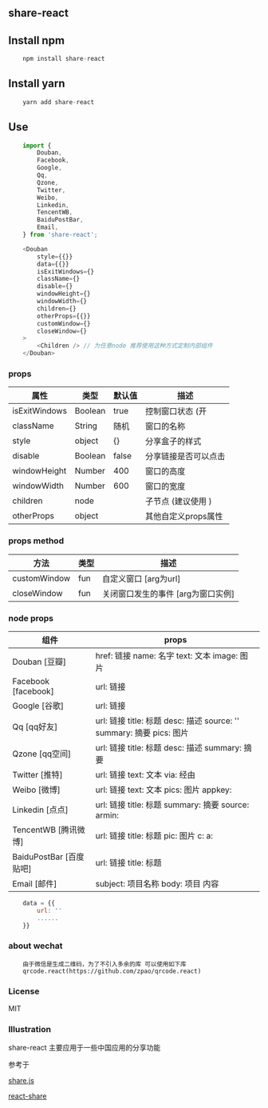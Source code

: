 ## share-react

## Install npm

```js
    npm install share-react
```

## Install yarn

```js
    yarn add share-react
```


## Use

```js
    import {
        Douban,
        Facebook,
        Google,
        Qq,
        Qzone,        
        Twitter,
        Weibo,
        Linkedin,
        TencentWB,        
        BaiduPostBar,
        Email,
    } from 'share-react';

    <Douban        
        style={{}}
        data={{}}
        isExitWindows={}
        className={}
        disable={}
        windowHeight={}
        windowWidth={}
        children={}
        otherProps={{}}
        customWindow={}        
        closeWindow={}
    >
        <Children /> // 为任意node 推荐使用这种方式定制内部组件
    </Douban>
```

### props

| 属性 | 类型 | 默认值 | 描述 |
| ----| ----- | ----- | ---- |
| isExitWindows | Boolean | true | 控制窗口状态 (开|关)|
| className | String | 随机 | 窗口的名称 |
| style | object | {} | 分享盒子的样式 |
| disable | Boolean | false | 分享链接是否可以点击 |
| windowHeight | Number | 400 | 窗口的高度 |
| windowWidth | Number | 600 | 窗口的宽度 |
| children | node |  | 子节点 (建议使用 <Children />)|
| otherProps | object |  | 其他自定义props属性 |


### props method

| 方法 | 类型 |  描述 |
| -------------| --- | ------------------- |
| customWindow | fun | 自定义窗口 [arg为url]|
| closeWindow | fun | 关闭窗口发生的事件 [arg为窗口实例]|


### node props

|             组件           |                             props                               |
| -------------------------- | --------------------------------------------------------------- |
| Douban [豆瓣] | href: 链接 name: 名字   text: 文本   image: 图片 |
| Facebook [facebook] | url: 链接 |
| Google [谷歌] | url: 链接 |
| Qq [qq好友] | url: 链接  title: 标题  desc: 描述  source: ''  summary: 摘要  pics: 图片 |
| Qzone [qq空间] | url: 链接  title: 标题  desc: 描述  summary: 摘要  |
| Twitter [推特] | url: 链接  text: 文本  via: 经由  |
| Weibo [微博] | url: 链接  text: 文本  pics: 图片  appkey:   |
| Linkedin [点点] | url: 链接  title: 标题  summary: 摘要  source:   armin:  |
| TencentWB [腾讯微博] | url: 链接  title: 标题  pic: 图片  c:   a:  |
| BaiduPostBar [百度贴吧] | url: 链接  title: 标题  |
| Email [邮件] | subject:  项目名称  body: 项目 内容 |

```js
    data = {{
        url: ''
        ......
    }}
```


### about wechat

```desc
    由于微信是生成二维码，为了不引入多余的库 可以使用如下库
    qrcode.react(https://github.com/zpao/qrcode.react)
```

### License

MIT



### Illustration

share-react 主要应用于一些中国应用的分享功能

参考于

[share.js](https://github.com/overtrue/share.js)

[react-share](https://github.com/nygardk/react-share)
